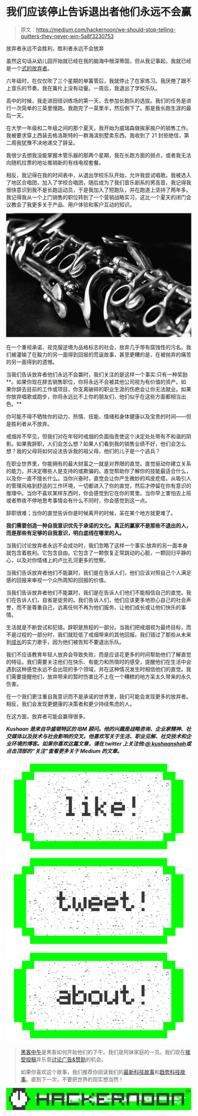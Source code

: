 # 我们应该停止告诉退出者他们永远不会赢

> 原文：<https://medium.com/hackernoon/we-should-stop-telling-quitters-they-never-win-5a8f3230753>

放弃者永远不会胜利，胜利者永远不会放弃

虽然这句话从幼儿园开始就已经在我的脑海中根深蒂固，但从我记事起，我就已经是一个[式的放弃者](https://hackernoon.com/tagged/quitter)。

六年级时，在仅仅吹了三个星期的单簧管后，我就停止了在家练习。我厌倦了跟不上音乐的节奏。我在簧片上没有动量。一周后，我退出了学校乐队。

高中的时候，我走进田径训练场的第一天，去参加长跑队的选拔。我们的任务是进行一次简单的三英里慢跑。我跑完了一英里半，然后倒下了。那是我长跑生涯的最后一天。

在大学一年级和二年级之间的那个夏天，我开始为威瑞森做挨家挨户的销售工作。我被要求穿上西装去格洛斯特的一群海滨别墅卖东西。我收到了 21 封拒绝信，第二周我犹豫不决地递交了辞呈。

我很少去想我没能掌握木管乐器的那两个星期，我在长跑方面的弱点，或者我无法向随机拉票的地址推销新的有线电视套餐。

相反，我记得在我的时间表中，从退出学校乐队开始，允许我尝试唱歌。我被选入了地区合唱团，加入了学校合唱团，随后成为了我们音乐剧系的男高音。我记得我很快意识到我不是长跑运动员，于是我加入了短跑队，并在跑道上坚持了两年多。我记得我从一个上门销售的职位转到了一个营销战略实习，这比一个夏天的闭门会议教会了我更多关于产品、用户体验和客户互动的知识。

![](img/d4e3ac09dc62a7ab3d41b0a7b2b7849d.png)

在一个重视承诺、视克服逆境为品格标志的社会，放弃几乎带有腐蚀性的污名。我们被灌输了在毅力的另一面得到回报的荒诞故事，甚至更糟的是，在被抛弃的痛苦的另一面得到的遗憾。

当我们告诉放弃者他们永远不会赢时，我们关注的是这样一个事实:只有一种奖励**。如果你现在辞去销售职位，你将永远不会被其他公司视为有价值的资产。如果你辞去目前的工作或项目，你支离破碎的职业生涯的伤疤会让你无法就业。如果你放弃唱歌或跑步，你将永远比不上你的朋友们，他们似乎在这些方面都相当出色。**

你可能不得不牺牲你的动力、热情、技能、情绪和身体健康以及宝贵的时间——但是胜利者从不放弃。

戒烟并不罕见，但我们对在年轻时戒烟的负面指责使这个决定处处带有不和谐的阴影。如果我辞职，人们会怎么想？如果人们看到我的销售业绩不好，他们会怎么想？我的父母将如何设法告诉我的祖父母，他们的儿子是一个逃兵？

在职业世界里，你能拥有的最大财富之一就是对界限的直觉。直觉驱动你建立关系的能力，并决定哪些人是支持的或欺骗的。直觉帮助你了解你的技能最适合什么，以及你一直不擅长什么。当你兴奋时，直觉会让你产生微妙的鸡皮疙瘩。从吸引人的管理风格到舒适的工作环境，一切都进入了你的直觉，然后才停留在你有意识的推理中。当你不喜欢某样东西时，你会感觉到它在你的胃里。当你早上害怕去上班或者熬夜不停地思考事情会有什么不同时，你会感觉到这一点。

辞职很难；当你的直觉告诉你是时候离开的时候，呆在某个地方就更难了。

**我们需要创造一种自我意识优先于承诺的文化。真正的赢家不是那些不退出的人，而是那些有足够的自我意识，明白底线在哪里的人。**

当我们讨论放弃者永远不会成功时，我们忽略了这样一个事实:放弃的另一面本身就包含着胜利。它包含自由。它包含了一颗恢复正常跳动的心脏，一颗回归平静的心，以及对你情绪上的卢比孔河更多的觉察。

当我们告诉放弃者他们不能赢时，我们是在告诉人们，他们应该对照自己个人满足感的回报来审视一个众所周知的回报的价值。

当我们告诉放弃者他们不能赢时，我们是在告诉人们他们不能相信自己的直觉。我们在告诉人们，自省是徒劳的。我们告诉人们，他们应该更多地担心自己的社会声誉，而不是尊重自己，远离任何不再为他们服务、让他们成长或让他们快乐的事情。

生活就是不断尝试和犯错。辞职是旅程的一部分。当我们把戒烟视为最终目标，而不是过程的一部分时，我们就贬低了戒烟带来的其他回报。我们错过了那些从未来到[成长](https://hackernoon.com/tagged/growth)的实力歌手，因为他们被告知不要退出乐队。

我们不应该教育年轻人放弃会导致失败，而是应该花更多的时间帮助他们了解直觉的特征。我们需要关注他们在快乐、有能力和热情时的感受，提醒他们在生活中会遇到这种感觉永远不会出现的多个领域，并在这种情况发生时相信他们的直觉。我们需要提醒他们，放弃带来的暂时伤害比不上在一个糟糕的地方呆太久带来的永久伤害。

在一个我们更注重自我意识而不是承诺的世界里，我们可能会发现更多的放弃者。相反，我们会发现更健康的决策者和更少持续焦虑的人。

在这方面，放弃者可能会赢得很多。

***Kushaan 是来自华盛顿特区的 IBM 顾问。他的兴趣是战略咨询、企业家精神、社交媒体以及技术与社会影响的交叉。他喜欢写关于生活、职业见解、社交技术和企业环境的博客。如果你喜欢这篇文章，请在 twitter 上关注他:***[***@ kushaanshah***](https://www.twitter.com/kushaanshah)***或点击顶部的“关注”查看更多关于 Medium 的文章。***

[![](img/50ef4044ecd4e250b5d50f368b775d38.png)](http://bit.ly/HackernoonFB)[![](img/979d9a46439d5aebbdcdca574e21dc81.png)](https://goo.gl/k7XYbx)[![](img/2930ba6bd2c12218fdbbf7e02c8746ff.png)](https://goo.gl/4ofytp)

> [黑客中午](http://bit.ly/Hackernoon)是黑客如何开始他们的下午。我们是阿妹家庭的一员。我们现在[接受投稿](http://bit.ly/hackernoonsubmission)并乐意[讨论广告&赞助](mailto:partners@amipublications.com)的机会。
> 
> 如果你喜欢这个故事，我们推荐你阅读我们的[最新科技故事](http://bit.ly/hackernoonlatestt)和[趋势科技故事](https://hackernoon.com/trending)。直到下一次，不要把世界的现实想当然！

[![](img/be0ca55ba73a573dce11effb2ee80d56.png)](https://goo.gl/Ahtev1)